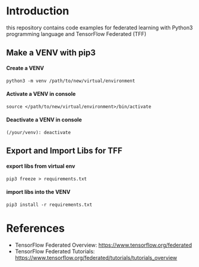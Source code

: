 # Introduction
this repository contains code examples for federated learning with Python3 programming language and TensorFlow Federated (TFF)

## Make a VENV with pip3

#### Create a VENV
```console
python3 -m venv /path/to/new/virtual/environment
```

#### Activate a VENV in console
```console
source </path/to/new/virtual/environment>/bin/activate

```

#### Deactivate a VENV in console
```console
(/your/venv): deactivate
```

## Export and Import Libs for TFF 

#### export libs from virtual env
```console
pip3 freeze > requirements.txt
```

#### import libs into the VENV
```console
pip3 install -r requirements.txt
``` 


# References
* TensorFlow Federated Overview: https://www.tensorflow.org/federated
* TensorFlow Federated Tutorials: https://www.tensorflow.org/federated/tutorials/tutorials_overview

